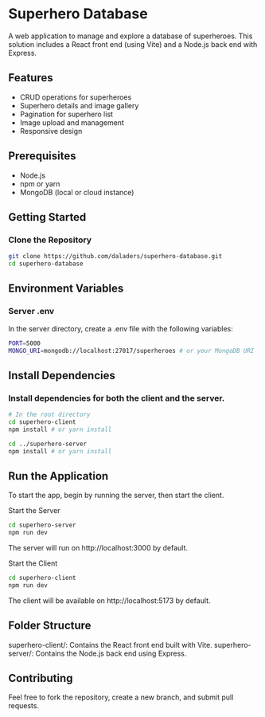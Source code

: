 # Superhero Database

A web application to manage and explore a database of superheroes. This solution includes a React front end (using Vite) and a Node.js back end with Express.

## Features

- CRUD operations for superheroes
- Superhero details and image gallery
- Pagination for superhero list
- Image upload and management
- Responsive design

## Prerequisites

- Node.js
- npm or yarn
- MongoDB (local or cloud instance)

## Getting Started

### Clone the Repository

```bash
git clone https://github.com/daladers/superhero-database.git
cd superhero-database
```
## Environment Variables

### Server .env
In the server directory, create a .env file with the following variables:

```bash
PORT=5000
MONGO_URI=mongodb://localhost:27017/superheroes # or your MongoDB URI
```

## Install Dependencies
### Install dependencies for both the client and the server.

```bash
# In the root directory
cd superhero-client
npm install # or yarn install

cd ../superhero-server
npm install # or yarn install
```
## Run the Application
To start the app, begin by running the server, then start the client.

Start the Server
```bash
cd superhero-server
npm run dev
```
The server will run on http://localhost:3000 by default.

Start the Client
```bash
cd superhero-client
npm run dev
```
The client will be available on http://localhost:5173 by default.

## Folder Structure
superhero-client/: Contains the React front end built with Vite.
superhero-server/: Contains the Node.js back end using Express.

## Contributing
Feel free to fork the repository, create a new branch, and submit pull requests.
